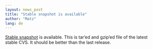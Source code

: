```yaml
---
layout: news_post
title: "Stable snapshot is available"
author: "Matz"
lang: de
---
```


[Stable snapshot][1] is available. This is tar’ed and gzip’ed file of
the latest stable CVS. It should be better than the last release.



[1]: ftp://ftp.ruby-lang.org/pub/ruby/stable-snapshot.tar.gz 
